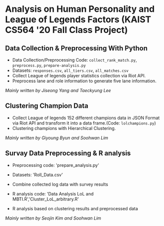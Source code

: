 # Analysis on Human Personality and League of Legends Factors (KAIST CS564 '20 Fall Class Project)

## Data Collection & Preprocessing With Python

- Data Collection/Preprocessing Code: `collect_rank_match.py`, `preprocess.py`, `prepare-analysis.py`
- Datasets: `responses.csv`, `all_tiers.csv`, `all_matches.csv`
- Collect League of legends player statistics collection via Riot API.
- Preprocess lane and role information to generate five lane information.

*Mainly written by Jiseong Yang and Taeckyung Lee*

## Clustering Champion Data

- Collect League of legends 152 different champions data in JSON Format via Riot API and transform it into a data frame.(Code: `lolchampions.py`)
- Clustering champions with Hierarchical Clustering.

*Mainly written by Giyoung Byun and Soohwan Lim*

## Survay Data Preprocessing & R analysis

- Preprocessing code: 'prepare_analysis.py'
- Datasets: 'Roll_Data.csv'
- Combine collected log data with survey results

- R analysis code: 'Data Analysis LoL and MBTI.R','Cluster_LoL_arbitrary.R' 
- R analysis based on clustering results and preprocessed data

*Mainly written by Seojin Kim and Soohwan Lim*
